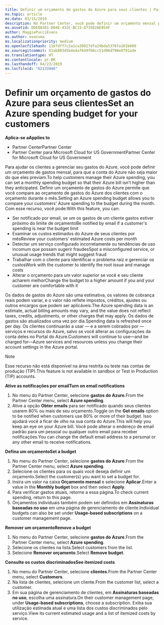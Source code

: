 ```yaml
---
title: Definir um orçamento de gastos do Azure para seus clientes | Partner Center
ms.topic: article
ms.date: 03/15/2019
description: No Partner Center, você pode definir um orçamento mensal por cliente para que sua conta do Azure não seja uma surpresa no final do mês.
ms.assetid: DDE80361-D04E-432C-BC15-D735D2AE954F
author: MaggiePucciEvans
ms.author: evansma
ms.localizationpriority: medium
ms.openlocfilehash: 116fdff7c2a1ca30027dfa29bda5376fa101b089
ms.sourcegitcommit: b1ab80345b4e4af649fb8cc51d96d798e0791ade
ms.translationtype: HT
ms.contentlocale: pt-BR
ms.lasthandoff: 04/23/2019
ms.locfileid: "62133946"
---
```

# <a name="set-an-azure-spending-budget-for-your-customers"></a><span data-ttu-id="cb3bf-103">Definir um orçamento de gastos do Azure para seus clientes</span><span class="sxs-lookup"><span data-stu-id="cb3bf-103">Set an Azure spending budget for your customers</span></span>

<span data-ttu-id="cb3bf-104">**Aplica-se a**</span><span class="sxs-lookup"><span data-stu-id="cb3bf-104">**Applies to**</span></span>

-  <span data-ttu-id="cb3bf-105">Partner Center</span><span class="sxs-lookup"><span data-stu-id="cb3bf-105">Partner Center</span></span>
-  <span data-ttu-id="cb3bf-106">Partner Center para Microsoft Cloud for US Government</span><span class="sxs-lookup"><span data-stu-id="cb3bf-106">Partner Center for Microsoft Cloud for US Government</span></span>

<span data-ttu-id="cb3bf-107">Para ajudar os clientes a gerenciar seu gastos do Azure, você pode definir um orçamento de gastos mensal, para que a conta do Azure não seja maior do que eles previam.</span><span class="sxs-lookup"><span data-stu-id="cb3bf-107">To help customers manage their Azure spending, you can set a monthly spending budget so that their Azure bill isn’t higher than they anticipated.</span></span> <span data-ttu-id="cb3bf-108">Definir um orçamento de gastos do Azure permite que você compare ao orçamento de gastos do Azure dos clientes com o orçamento durante o mês.</span><span class="sxs-lookup"><span data-stu-id="cb3bf-108">Setting an Azure spending budget allows you to compare your customers' Azure spending to the budget during the month.</span></span> <span data-ttu-id="cb3bf-109">Com esse recurso, você pode:</span><span class="sxs-lookup"><span data-stu-id="cb3bf-109">With this feature, you can:</span></span> 

-   <span data-ttu-id="cb3bf-110">Ser notificado por email, se um os gastos de um cliente gastos estiver próximo do limite de orçamento</span><span class="sxs-lookup"><span data-stu-id="cb3bf-110">Be notified by email if a customer's spending is near the budget limit</span></span>
-   <span data-ttu-id="cb3bf-111">Examinar os custos estimados do Azure de seus clientes por mês</span><span class="sxs-lookup"><span data-stu-id="cb3bf-111">Review your customers’ estimated Azure costs per month</span></span>
-   <span data-ttu-id="cb3bf-112">Detectar um serviço configurado incorretamente ou tendências de uso incomum que possam sugerir fraudes</span><span class="sxs-lookup"><span data-stu-id="cb3bf-112">Spot a misconfigured service, or unusual usage trends that might suggest fraud</span></span>
-   <span data-ttu-id="cb3bf-113">Trabalhar com o cliente para identificar o problema raiz e gerenciar os custos</span><span class="sxs-lookup"><span data-stu-id="cb3bf-113">Work with the customer to identify the root issue and manage costs</span></span>
-   <span data-ttu-id="cb3bf-114">Alterar o orçamento para um valor superior se você e seu cliente acharem melhor</span><span class="sxs-lookup"><span data-stu-id="cb3bf-114">Change the budget to a higher amount if you and your customer are comfortable with it</span></span>

<span data-ttu-id="cb3bf-115">Os dados de gastos do Azure são uma estimativa, os valores de cobrança reais podem variar, e o valor não reflete impostos, créditos, ajustes ou outros encargos que podem ser aplicáveis.</span><span class="sxs-lookup"><span data-stu-id="cb3bf-115">The Azure spending data is an estimate, actual billing amounts may vary, and the value does not reflect taxes, credits, adjustments, or other charges that may apply.</span></span> <span data-ttu-id="cb3bf-116">Os dados de gastos são atualizados uma vez por dia.</span><span class="sxs-lookup"><span data-stu-id="cb3bf-116">Spending data is refreshed once per day.</span></span> <span data-ttu-id="cb3bf-117">Os clientes continuarão a usar — e a serem cobrados por — serviços e recursos do Azure, salvo se você alterar as configurações da conta deles no Portal do Azure.</span><span class="sxs-lookup"><span data-stu-id="cb3bf-117">Customers will continue to use—and be charged for—Azure services and resources unless you change their account settings in the Azure portal.</span></span> 

> [!NOTE]  
> <span data-ttu-id="cb3bf-118">Esse recurso não está disponível na área restrita ou teste nas contas de produção (TIP).</span><span class="sxs-lookup"><span data-stu-id="cb3bf-118">This feature is not available in sandbox or Test in Production (TIP) accounts.</span></span>

<span data-ttu-id="cb3bf-119">**Ative as notificações por email**</span><span class="sxs-lookup"><span data-stu-id="cb3bf-119">**Turn on email notifications**</span></span>
1.  <span data-ttu-id="cb3bf-120">No menu do Partner Center, selecione **gastos do Azure**.</span><span class="sxs-lookup"><span data-stu-id="cb3bf-120">From the Partner Center menu, select **Azure spending**.</span></span>
2.  <span data-ttu-id="cb3bf-121">Ative a opção **Obter emails** para ser notificado quando seus clientes usarem 80% ou mais de seu orçamento.</span><span class="sxs-lookup"><span data-stu-id="cb3bf-121">Toggle on the **Get emails** option to be notified when customers use 80% or more of their budget.</span></span> <span data-ttu-id="cb3bf-122">Isso ajudará você a ficar de olho na sua conta do Azure.</span><span class="sxs-lookup"><span data-stu-id="cb3bf-122">This will help you keep an eye on your Azure bill.</span></span> <span data-ttu-id="cb3bf-123">Você pode alterar o endereço de email padrão para um pessoal ou qualquer outro email para receber notificações.</span><span class="sxs-lookup"><span data-stu-id="cb3bf-123">You can change the default email address to a personal or any other email to receive notifications.</span></span>

<span data-ttu-id="cb3bf-124">**Defina um orçamento**</span><span class="sxs-lookup"><span data-stu-id="cb3bf-124">**Set a budget**</span></span>
1.  <span data-ttu-id="cb3bf-125">No menu do Partner Center, selecione **gastos do Azure**.</span><span class="sxs-lookup"><span data-stu-id="cb3bf-125">From the Partner Center menu, select **Azure spending**.</span></span>
2.  <span data-ttu-id="cb3bf-126">Selecione os clientes para os quais você deseja definir um orçamento.</span><span class="sxs-lookup"><span data-stu-id="cb3bf-126">Select the customer(s) you want to set a budget for.</span></span> 
3. <span data-ttu-id="cb3bf-127">Insira um valor na caixa **Orçamento mensal** e selecione **Aplicar**.</span><span class="sxs-lookup"><span data-stu-id="cb3bf-127">Enter a value in the **Monthly budget** box and then select **Apply**.</span></span>
4.  <span data-ttu-id="cb3bf-128">Para verificar gastos atuais, retorne a essa página.</span><span class="sxs-lookup"><span data-stu-id="cb3bf-128">To check current spending, return to this page.</span></span>
5.  <span data-ttu-id="cb3bf-129">Orçamentos individuais também podem ser definidos em **Assinaturas baseadas no uso** em uma página de gerenciamento de cliente.</span><span class="sxs-lookup"><span data-stu-id="cb3bf-129">Individual budgets can also be set under **Usage-based subscriptions** on a customer management page.</span></span>

<span data-ttu-id="cb3bf-130">**Remover um orçamento**</span><span class="sxs-lookup"><span data-stu-id="cb3bf-130">**Remove a budget**</span></span>
1.  <span data-ttu-id="cb3bf-131">No menu do Partner Center, selecione **gastos do Azure**.</span><span class="sxs-lookup"><span data-stu-id="cb3bf-131">From the Partner Center menu, select **Azure spending**.</span></span>
2.  <span data-ttu-id="cb3bf-132">Selecione os clientes na lista.</span><span class="sxs-lookup"><span data-stu-id="cb3bf-132">Select customers from the list.</span></span>
3.  <span data-ttu-id="cb3bf-133">Selecione **Remover orçamento**.</span><span class="sxs-lookup"><span data-stu-id="cb3bf-133">Select **Remove budget**.</span></span>

<span data-ttu-id="cb3bf-134">**Consulte os custos discriminados**</span><span class="sxs-lookup"><span data-stu-id="cb3bf-134">**See itemized costs**</span></span>
1.  <span data-ttu-id="cb3bf-135">No menu do Partner Center, selecione **clientes**.</span><span class="sxs-lookup"><span data-stu-id="cb3bf-135">From the Partner Center menu, select **Customers**.</span></span>
2.  <span data-ttu-id="cb3bf-136">Na lista de clientes, selecione um cliente.</span><span class="sxs-lookup"><span data-stu-id="cb3bf-136">From the customer list, select a customer.</span></span>
3.  <span data-ttu-id="cb3bf-137">Em sua página de gerenciamento de clientes, em **Assinaturas baseadas no uso**, escolha uma assinatura.</span><span class="sxs-lookup"><span data-stu-id="cb3bf-137">On their customer management page, under **Usage-based subscriptions**, choose a subscription.</span></span> <span data-ttu-id="cb3bf-138">Exiba sua utilização estimada atual e uma lista dos custos discriminados pelo serviço.</span><span class="sxs-lookup"><span data-stu-id="cb3bf-138">View its current estimated usage and a list of itemized costs by service.</span></span>


 

 



